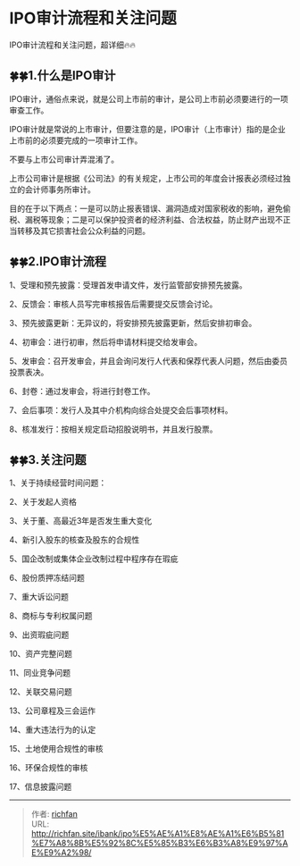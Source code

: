 # IPO审计流程和关注问题


IPO审计流程和关注问题，超详细🔥🔥

## 🍀🍀1.什么是IPO审计

IPO审计，通俗点来说，就是公司上市前的审计，是公司上市前必须要进行的一项审查工作。

IPO审计就是常说的上市审计，但要注意的是，IPO审计（上市审计）指的是企业上市前的必须要完成的一项审计工作。

不要与上市公司审计弄混淆了。

上市公司审计是根据《公司法》的有关规定，上市公司的年度会计报表必须经过独立的会计师事务所审计。

目的在于以下两点：一是可以防止报表错误、漏洞造成对国家税收的影响，避免偷税、漏税等现象；二是可以保护投资者的经济利益、合法权益，防止财产出现不正当转移及其它损害社会公众利益的问题。

## 🍀🍀2.IPO审计流程

1、受理和预先披露：受理首发申请文件，发行监管部安排预先披露。

2、反馈会：审核人员写完审核报告后需要提交反馈会讨论。

3、预先披露更新：无异议的，将安排预先披露更新，然后安排初审会。

4、初审会：进行初审，然后将申请材料提交给发审会。

5、发审会：召开发审会，并且会询问发行人代表和保荐代表人问题，然后由委员投票表决。

6、封卷：通过发审会，将进行封卷工作。

7、会后事项：发行人及其中介机构向综合处提交会后事项材料。

8、核准发行：按相关规定启动招股说明书，并且发行股票。

## 🍀🍀3.关注问题

1、关于持续经营时间问题：

2、关于发起人资格

3、关于董、高最近3年是否发生重大变化

4、新引入股东的核查及股东的合规性

5、国企改制或集体企业改制过程中程序存在瑕疵

6、股份质押冻结问题

7、重大诉讼问题

8、商标与专利权属问题

9、出资瑕疵问题

10、资产完整问题

11、同业竞争问题

12、关联交易问题

13、公司章程及三会运作

14、重大违法行为的认定

15、土地使用合规性的审核

16、环保合规性的审核

17、信息披露问题



---

> 作者: [richfan](https://richfan.site/)  
> URL: http://richfan.site/ibank/ipo%E5%AE%A1%E8%AE%A1%E6%B5%81%E7%A8%8B%E5%92%8C%E5%85%B3%E6%B3%A8%E9%97%AE%E9%A2%98/  

